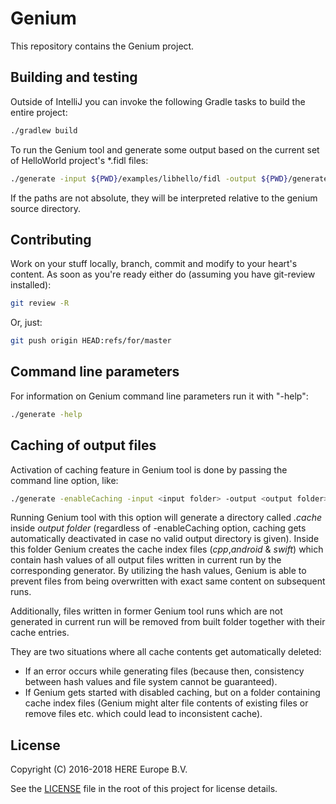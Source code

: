 # Genium
This repository contains the Genium project.

## Building and testing
Outside of IntelliJ you can invoke the following Gradle tasks to build
the entire project:

```bash
./gradlew build
```

To run the Genium tool and generate some output based on the current set of
HelloWorld project's \*.fidl files:

```bash
./generate -input ${PWD}/examples/libhello/fidl -output ${PWD}/generated -nostdout
```
If the paths are not absolute, they will be interpreted relative to the genium source directory.

## Contributing
Work on your stuff locally, branch, commit and modify to your heart's content.
As soon as you're ready either do (assuming you have git-review installed):

```bash
git review -R
```

Or, just:

```bash
git push origin HEAD:refs/for/master
```

## Command line parameters
For information on Genium command line parameters run it with "-help":

```bash
./generate -help
```

## Caching of output files
Activation of caching feature in Genium tool is done by passing the command line option, like:

```bash
./generate -enableCaching -input <input folder> -output <output folder>
```

Running Genium tool with this option will generate a directory called *.cache* inside *output folder*
(regardless of -enableCaching option, caching gets automatically deactivated in case no valid output
directory is given). Inside this folder Genium creates the cache index files (*cpp*,*android* &
*swift*) which contain hash values of all output files written in current run by the corresponding
generator. By utilizing the hash values, Genium is able to prevent files from being overwritten
with exact same content on subsequent runs.

Additionally, files written in former Genium tool runs which are not generated in current run will be
removed from built folder together with their cache entries.

They are two situations where all cache contents get automatically deleted:

* If an error occurs while generating files (because then, consistency between hash values and file
system cannot be guaranteed).
* If Genium gets started with disabled caching, but on a folder containing cache index files
(Genium might alter file contents of existing files or remove files etc. which could lead to
inconsistent cache).

## License

Copyright (C) 2016-2018 HERE Europe B.V.

See the [LICENSE](./LICENSE) file in the root of this project for license details.
